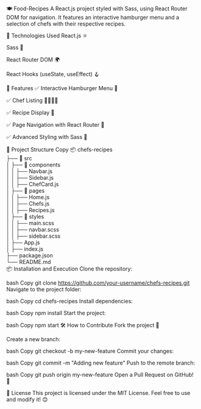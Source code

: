 🍽️ Food-Recipes
A React.js project styled with Sass, using React Router DOM for navigation. It features an interactive hamburger menu and a selection of chefs with their respective recipes.

🚀 Technologies Used
React.js ⚛️

Sass 🎨

React Router DOM 🌍

React Hooks (useState, useEffect) 🪝

📌 Features
✅ Interactive Hamburger Menu 🍔

✅ Chef Listing 👨‍🍳👩‍🍳

✅ Recipe Display 🍲

✅ Page Navigation with React Router 🔄

✅ Advanced Styling with Sass 🎨

📂 Project Structure
Copy
📦 chefs-recipes  
├── 📁 src  
│   ├── 📁 components  
│   │   ├── Navbar.js  
│   │   ├── Sidebar.js  
│   │   ├── ChefCard.js  
│   ├── 📁 pages  
│   │   ├── Home.js  
│   │   ├── Chefs.js  
│   │   ├── Recipes.js  
│   ├── 📁 styles  
│   │   ├── main.scss  
│   │   ├── navbar.scss  
│   │   ├── sidebar.scss  
│   ├── App.js  
│   ├── index.js  
├── package.json  
└── README.md  
📦 Installation and Execution
Clone the repository:

bash
Copy
git clone https://github.com/your-username/chefs-recipes.git
Navigate to the project folder:

bash
Copy
cd chefs-recipes
Install dependencies:

bash
Copy
npm install
Start the project:

bash
Copy
npm start
🛠️ How to Contribute
Fork the project 🍴

Create a new branch:

bash
Copy
git checkout -b my-new-feature
Commit your changes:

bash
Copy
git commit -m "Adding new feature"
Push to the remote branch:

bash
Copy
git push origin my-new-feature
Open a Pull Request on GitHub! 🚀

📜 License
This project is licensed under the MIT License. Feel free to use and modify it! 😊
